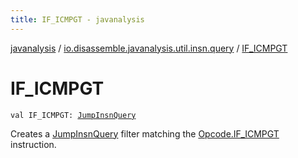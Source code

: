 ```yaml
---
title: IF_ICMPGT - javanalysis
---
```


[javanalysis](../index.html) / [io.disassemble.javanalysis.util.insn.query](index.html) / [IF_ICMPGT](./-i-f_-i-c-m-p-g-t.html)

# IF_ICMPGT

`val IF_ICMPGT: `[`JumpInsnQuery`](-jump-insn-query/index.html)

Creates a [JumpInsnQuery](-jump-insn-query/index.html) filter matching the [Opcode.IF_ICMPGT](#) instruction.

